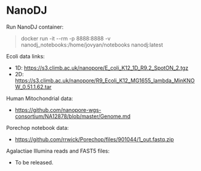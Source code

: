 # NanoDJ





Run NanoDJ container:

> docker run -it --rm -p 8888:8888 -v nanodj_notebooks:/home/jovyan/notebooks nanodj:latest
>

Ecoli data links:

- 1D: <https://s3.climb.ac.uk/nanopore/E_coli_K12_1D_R9.2_SpotON_2.tgz>
- 2D: https://s3.climb.ac.uk/nanopore/R9_Ecoli_K12_MG1655_lambda_MinKNOW_0.51.1.62.tar

Human Mitochondrial data:

- https://github.com/nanopore-wgs-consortium/NA12878/blob/master/Genome.md


Porechop notebook data:

-  https://github.com/rrwick/Porechop/files/901044/1_out.fastq.zip

Agalactiae Illumina reads and FAST5 files:

- To be released.